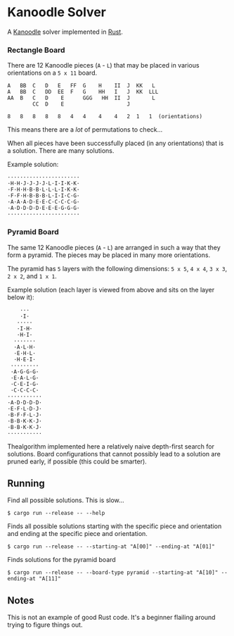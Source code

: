 # Kanoodle Solver

A [Kanoodle](https://www.educationalinsights.com/kanoodle) solver implemented in [Rust](https://www.rust-lang.org/).

### Rectangle Board

There are 12 Kanoodle pieces (`A` - `L`) that may be placed in various orientations on a `5 x 11` board.

```
A   BB  C   D   E   FF  G    H    II  J  KK   L
A   BB  C   DD  EE  F   G    HH   I   J  KK  LLL
AA  B   C   D    E      GGG   HH  II  J       L
        CC  D    E                    J
        
8   8   8   8   8   4   4    4    4   2  1   1  (orientations)
```

This means there are a _lot_ of permutations to check...

When all pieces have been successfully placed (in any orientations) that is a solution. There are many solutions.

Example solution:
```
·······················
·H·H·J·J·J·J·L·I·I·K·K·
·F·H·H·B·B·L·L·L·I·K·K·
·F·F·H·B·B·B·L·I·I·C·G·
·A·A·A·D·E·E·C·C·C·C·G·
·A·D·D·D·D·E·E·E·G·G·G·
·······················
```

### Pyramid Board

The same 12 Kanoodle pieces (`A` - `L`) are arranged in such a way that they form a pyramid. The pieces may be placed in many more orientations.

The pyramid has `5` layers with the following dimensions: `5 x 5`, `4 x 4`, `3 x 3`, `2 x 2`, and `1 x 1`.

Example solution (each layer is viewed from above and sits on the layer below it):
```
    ···
    ·I·
   ·····
   ·I·H·
   ·H·I·
  ·······
  ·A·L·H·
  ·E·H·L·
  ·H·E·I·
 ·········
 ·A·G·G·G·
 ·E·A·L·G·
 ·C·E·I·G·
 ·C·C·C·C·
··········· 
·A·D·D·D·D·
·E·F·L·D·J·
·B·F·F·L·J·
·B·B·K·K·J·
·B·B·K·K·J·
···········
```



Thealgorithm implemented here a relatively naive depth-first search for solutions. Board configurations that cannot possibly lead to a solution are pruned early, if possible (this could be smarter).

## Running

Find all possible solutions. This is slow...
```shell
$ cargo run --release -- --help
```

Finds all possible solutions starting with the specific piece and orientation and ending at the specific piece and orientation.
```shell
$ cargo run --release -- --starting-at "A[00]" --ending-at "A[01]" 
```

Finds solutions for the pyramid board
```shell
$ cargo run --release -- --board-type pyramid --starting-at "A[10]" --ending-at "A[11]"
```

## Notes

This is not an example of good Rust code. It's a beginner flailing around trying to figure things out.